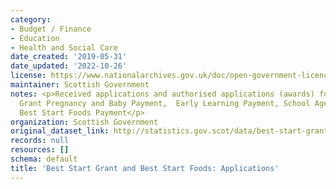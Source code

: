 ```yaml
---
category:
- Budget / Finance
- Education
- Health and Social Care
date_created: '2019-05-31'
date_updated: '2022-10-26'
license: https://www.nationalarchives.gov.uk/doc/open-government-licence/version/3/
maintainer: Scottish Government
notes: <p>Received applications and authorised applications (awards) for Best Start
  Grant Pregnancy and Baby Payment,  Early Learning Payment, School Age Payment and
  Best Start Foods Payment</p>
organization: Scottish Government
original_dataset_link: http://statistics.gov.scot/data/best-start-grant
records: null
resources: []
schema: default
title: 'Best Start Grant and Best Start Foods: Applications'
---
```

